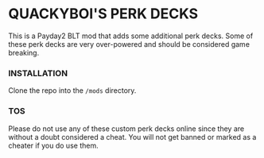 # QUACKYBOI'S PERK DECKS
This is a Payday2 BLT mod that adds some additional perk decks. Some of these perk decks are very over-powered and should be considered game breaking.

### INSTALLATION
Clone the repo into the `/mods` directory.

### TOS
Please do not use any of these custom perk decks online since they are without a doubt considered a cheat. You will not get banned or marked as a cheater if you do use them.
